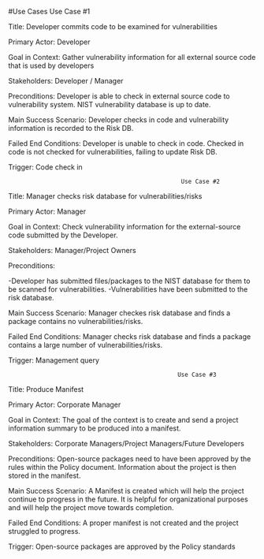 #Use Cases
                                                      Use Case #1  

Title: Developer commits code to be examined for vulnerabilities  

Primary Actor: Developer 

Goal in Context: Gather vulnerability information for all external source code that is used by developers 

Stakeholders: Developer / Manager 

Preconditions: Developer is able to check in external source code to vulnerability system. NIST vulnerability database is up to date.  

Main Success Scenario: Developer checks in code and vulnerability information is recorded to the Risk DB.  

Failed End Conditions: Developer is unable to check in code. Checked in code is not checked for vulnerabilities, failing to update Risk DB.  

Trigger: Code check in   

  
                                                     Use Case #2 
  
Title: Manager checks risk database for vulnerabilities/risks
   
Primary Actor: Manager
   
Goal in Context: Check vulnerability information for the external-source code submitted by the Developer.
    
Stakeholders: Manager/Project Owners
 
Preconditions:   

-Developer has submitted files/packages to the NIST database for them to be scanned for vulnerabilities. 
-Vulnerabilities have been submitted to the risk database.
 
Main Success Scenario: Manager checkes risk database and finds a package contains no vulnerabilities/risks.
 
Failed End Conditions: Manager checks risk database and finds a package contains a large number of vulnerabilities/risks.
 
Trigger: Management query 
 
   
                                                    Use Case #3 
 
Title: Produce Manifest
    
Primary Actor: Corporate Manager
   
Goal in Context: The goal of the context is to create and send a project information summary to be produced into a manifest.
    
Stakeholders: Corporate Managers/Project Managers/Future Developers
 
Preconditions: Open-source packages need to have been approved by the rules within the Policy document. Information about the project is then stored in the manifest.
 
Main Success Scenario: A Manifest is created which will help the project continue to progress in the future. It is helpful for organizational purposes and will help the project move towards completion.
 
Failed End Conditions: A proper manifest is not created and the project struggled to progress.
 
Trigger: Open-source packages are approved by the Policy standards
